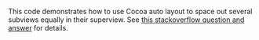 This code demonstrates how to use Cocoa auto layout to space out several subviews equally in their superview.  See [this stackoverflow question and answer](http://stackoverflow.com/q/17089427/77567) for details.

